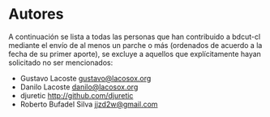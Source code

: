 # Autores

A continuación se lista a todas las personas que han contribuido a bdcut-cl mediante el envío de al menos un parche o más (ordenados de acuerdo a la fecha de su primer aporte), se excluye a aquellos que explícitamente hayan solicitado no ser mencionados:

- Gustavo Lacoste <gustavo@lacosox.org>
- Danilo Lacoste <danilo@lacosox.org>
- djuretic http://github.com/djuretic
- Roberto Bufadel Silva <jjzd2w@gmail.com>
